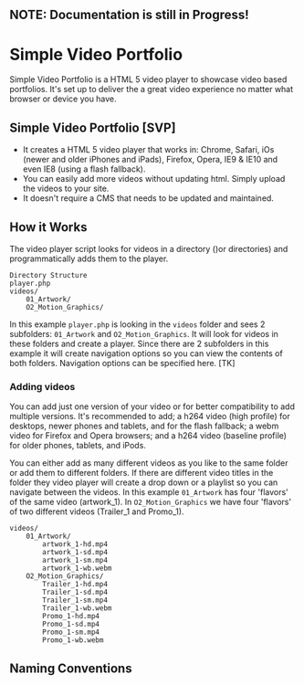  
## NOTE: Documentation is still in Progress!

# Simple Video Portfolio

Simple Video Portfolio is a HTML 5 video player to showcase video based portfolios. It's set up to deliver the a great video experience no matter what browser or device you have.    

## Simple Video Portfolio [SVP] 

* It creates a HTML 5 video player that works in: Chrome, Safari, iOs (newer and older iPhones and iPads), Firefox, Opera, IE9 & IE10 and even IE8 (using a flash fallback).
* You can easily add more videos without updating html. Simply upload the videos to your site.
* It doesn't require a CMS that needs to be updated and maintained.

## How it Works
The video player script looks for videos in a directory ()or directories) and programmatically adds them to the player.

	Directory Structure
	player.php
	videos/
		01_Artwork/
		O2_Motion_Graphics/
		
In this example `player.php` is looking in the `videos` folder and sees 2 subfolders: `01_Artwork` and `O2_Motion_Graphics`. It will look for videos in these folders and create a player. Since there are 2 subfolders in this example it will create navigation options so you can view the contents of both folders. Navigation options can be specified here. [TK] 

### Adding videos
You can add just one version of your video or for better compatibility to add multiple versions. It's recommended to add; a h264 video (high profile) for desktops, newer phones and tablets, and for the flash fallback; a webm video for Firefox and Opera browsers; and a h264 video (baseline profile) for older phones, tablets, and iPods.

You can either add as many different videos as you like to the same folder or add them to different folders. If there are different video titles in the folder they video player will create a drop down or a playlist so you can navigate between the videos. In this example `01_Artwork` has four 'flavors' of the same video (artwork_1). In `O2_Motion_Graphics` we have four 'flavors' of two different videos (Trailer_1 and Promo_1).

	videos/
		01_Artwork/
			artwork_1-hd.mp4
			artwork_1-sd.mp4
			artwork_1-sm.mp4
			artwork_1-wb.webm
		O2_Motion_Graphics/
			Trailer_1-hd.mp4
			Trailer_1-sd.mp4
			Trailer_1-sm.mp4
			Trailer_1-wb.webm
			Promo_1-hd.mp4
			Promo_1-sd.mp4
			Promo_1-sm.mp4
			Promo_1-wb.webm

## Naming Conventions
